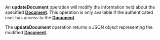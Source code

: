 <a name="updateDocument"></a>An **updateDocument** operation will modify the information held about the specified <a href="#documents">**Document**</a>. This operation is only available if the authenticated user has access to the <a href="#documents">**Document**</a>.

The **updateDocument** operation returns a JSON object representing the modified <a href="#documents">**Document**</a>.
